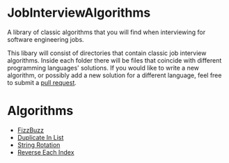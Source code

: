 # JobInterviewAlgorithms
A library of classic algorithms that you will find when interviewing for software engineering jobs.

This libary will consist of directories that contain classic job interview algorithms. Inside each folder there will be
files that coincide with different programming languages' solutions. If you would like to write a new algorithm, or possibly add a new
solution for a different language, feel free to submit a [pull request](https://github.com/AustinTice/JobInterviewAlgorithms/pulls).

# Algorithms
* [FizzBuzz](https://github.com/AustinTice/JobInterviewAlgorithms/tree/master/FizzBuzz)
* [Duplicate In List](https://github.com/AustinTice/JobInterviewAlgorithms/tree/master/DuplicateInList)
* [String Rotation](https://github.com/AustinTice/JobInterviewAlgorithms/tree/master/StringRotation)
* [Reverse Each Index](https://github.com/AustinTice/JobInterviewAlgorithms/tree/master/ReverseEachIndex)
